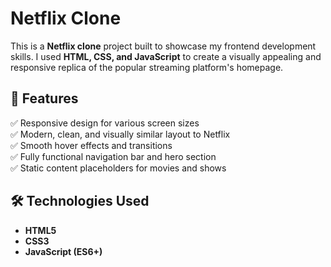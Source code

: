 # Netflix Clone

This is a **Netflix clone** project built to showcase my frontend development skills. I used **HTML, CSS, and JavaScript** to create a visually appealing and responsive replica of the popular streaming platform's homepage.

## 🚀 Features

✅ Responsive design for various screen sizes  
✅ Modern, clean, and visually similar layout to Netflix  
✅ Smooth hover effects and transitions  
✅ Fully functional navigation bar and hero section  
✅ Static content placeholders for movies and shows  

## 🛠️ Technologies Used

- **HTML5**  
- **CSS3**  
- **JavaScript (ES6+)**

